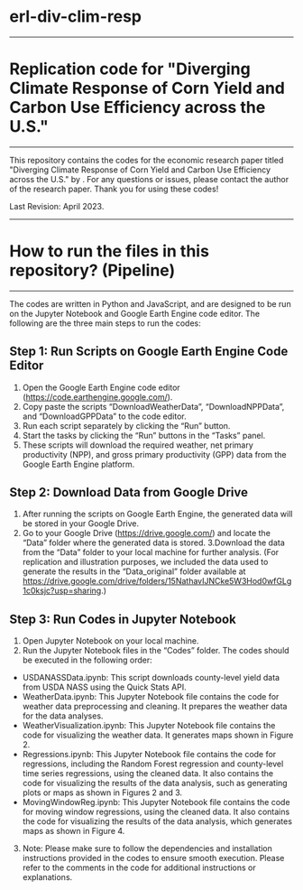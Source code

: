 # erl-div-clim-resp
----------
# Replication code for "Diverging Climate Response of Corn Yield and Carbon Use Efficiency across the U.S."
----------
This repository contains the codes for the economic research paper titled "Diverging Climate Response of Corn Yield and Carbon Use Efficiency across the U.S." by . For any questions or issues, please contact the author of the research paper. Thank you for using these codes!

Last Revision: April 2023.

---------
# How to run the files in this repository? (Pipeline)
---------
The codes are written in Python and JavaScript, and are designed to be run on the Jupyter Notebook and Google Earth Engine code editor. The following are the three main steps to run the codes:

## Step 1: Run Scripts on Google Earth Engine Code Editor
1. Open the Google Earth Engine code editor (https://code.earthengine.google.com/).
2. Copy paste the scripts “DownloadWeatherData”, “DownloadNPPData”, and “DownloadGPPData” to the code editor.
3. Run each script separately by clicking the “Run” button.
4. Start the tasks by clicking the “Run” buttons in the “Tasks” panel.
5. These scripts will download the required weather, net primary productivity (NPP), and gross primary productivity (GPP) data from the Google Earth Engine platform.

## Step 2: Download Data from Google Drive
1. After running the scripts on Google Earth Engine, the generated data will be stored in your Google Drive.
2. Go to your Google Drive (https://drive.google.com/) and locate the “Data” folder where the generated data is stored.
3.Download the data from the “Data” folder to your local machine for further analysis. (For replication and illustration purposes, we included the data used to generate the results in the “Data_original” folder available at https://drive.google.com/drive/folders/15NathavIJNCke5W3Hod0wfGLg1c0ksjc?usp=sharing.)

## Step 3: Run Codes in Jupyter Notebook
1. Open Jupyter Notebook on your local machine.
2. Run the Jupyter Notebook files in the “Codes” folder. The codes should be executed in the following order: 
- USDANASSData.ipynb: This script downloads county-level yield data from USDA NASS using the Quick Stats API.
- WeatherData.ipynb: This Jupyter Notebook file contains the code for weather data preprocessing and cleaning. It prepares the weather data for the data analyses.
- WeatherVisualization.ipynb: This Jupyter Notebook file contains the code for visualizing the weather data. It generates maps shown in Figure 2.
- Regressions.ipynb: This Jupyter Notebook file contains the code for regressions, including the Random Forest regression and county-level time series regressions, using the cleaned data. It also contains the code for visualizing the results of the data analysis, such as generating plots or maps as shown in Figures 2 and 3.
- MovingWindowReg.ipynb: This Jupyter Notebook file contains the code for moving window regressions, using the cleaned data. It also contains the code for visualizing the results of the data analysis, which generates maps as shown in Figure 4.
3. Note: Please make sure to follow the dependencies and installation instructions provided in the codes to ensure smooth execution. Please refer to the comments in the code for additional instructions or explanations.
